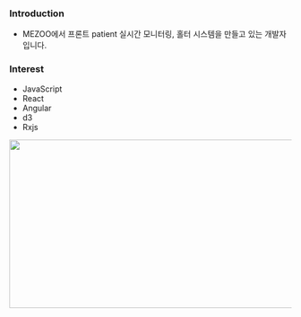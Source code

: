 ### Introduction
- MEZOO에서 프론트 patient 실시간 모니터링, 홀터 시스템을 만들고 있는 개발자 입니다.

### Interest
- JavaScript
- React
- Angular
- d3
- Rxjs

<a href="https://github.com/devxb/gitanimals">
<img
  src="https://render.gitanimals.org/farms/dudn1933"
  width="600"
  height="300"
/>
</a>
